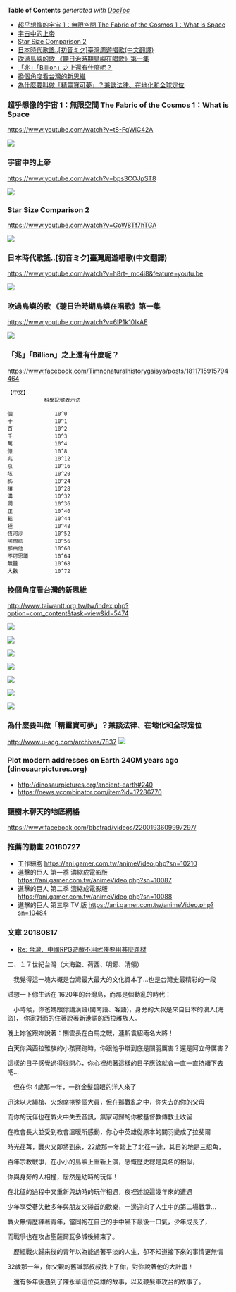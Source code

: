 <!-- START doctoc generated TOC please keep comment here to allow auto update -->
<!-- DON'T EDIT THIS SECTION, INSTEAD RE-RUN doctoc TO UPDATE -->
**Table of Contents**  *generated with [DocToc](https://github.com/thlorenz/doctoc)*

- [超乎想像的宇宙 1：無限空間 The Fabric of the Cosmos 1：What is Space](#%E8%B6%85%E4%B9%8E%E6%83%B3%E5%83%8F%E7%9A%84%E5%AE%87%E5%AE%99-1%E7%84%A1%E9%99%90%E7%A9%BA%E9%96%93-the-fabric-of-the-cosmos-1what-is-space)
- [宇宙中的上帝](#%E5%AE%87%E5%AE%99%E4%B8%AD%E7%9A%84%E4%B8%8A%E5%B8%9D)
- [Star Size Comparison 2](#star-size-comparison-2)
- [日本時代歌謠..[初音ミク]臺灣周遊唱歌(中文翻譯)](#%E6%97%A5%E6%9C%AC%E6%99%82%E4%BB%A3%E6%AD%8C%E8%AC%A0%E5%88%9D%E9%9F%B3%E3%83%9F%E3%82%AF%E8%87%BA%E7%81%A3%E5%91%A8%E9%81%8A%E5%94%B1%E6%AD%8C%E4%B8%AD%E6%96%87%E7%BF%BB%E8%AD%AF)
- [吹過島嶼的歌 《聽日治時期島嶼在唱歌》第一集](#%E5%90%B9%E9%81%8E%E5%B3%B6%E5%B6%BC%E7%9A%84%E6%AD%8C-%E8%81%BD%E6%97%A5%E6%B2%BB%E6%99%82%E6%9C%9F%E5%B3%B6%E5%B6%BC%E5%9C%A8%E5%94%B1%E6%AD%8C%E7%AC%AC%E4%B8%80%E9%9B%86)
- [「兆」「Billion」之上還有什麼呢？](#%E5%85%86billion%E4%B9%8B%E4%B8%8A%E9%82%84%E6%9C%89%E4%BB%80%E9%BA%BC%E5%91%A2)
- [換個角度看台灣的新思維](#%E6%8F%9B%E5%80%8B%E8%A7%92%E5%BA%A6%E7%9C%8B%E5%8F%B0%E7%81%A3%E7%9A%84%E6%96%B0%E6%80%9D%E7%B6%AD)
- [為什麼要叫做「精靈寶可夢」？兼談法律、在地化和全球定位](#%E7%82%BA%E4%BB%80%E9%BA%BC%E8%A6%81%E5%8F%AB%E5%81%9A%E7%B2%BE%E9%9D%88%E5%AF%B6%E5%8F%AF%E5%A4%A2%E5%85%BC%E8%AB%87%E6%B3%95%E5%BE%8B%E5%9C%A8%E5%9C%B0%E5%8C%96%E5%92%8C%E5%85%A8%E7%90%83%E5%AE%9A%E4%BD%8D)

<!-- END doctoc generated TOC please keep comment here to allow auto update -->


### 超乎想像的宇宙 1：無限空間 The Fabric of the Cosmos 1：What is Space

https://www.youtube.com/watch?v=t8-FqWlC42A

![](https://i.ytimg.com/vi/t8-FqWlC42A/default.jpg)

### 宇宙中的上帝

https://www.youtube.com/watch?v=bps3COJpST8

![](https://i.ytimg.com/vi/bps3COJpST8/default.jpg)



### Star Size Comparison 2

https://www.youtube.com/watch?v=GoW8Tf7hTGA

![](https://i.ytimg.com/vi/GoW8Tf7hTGA/default.jpg)



### 日本時代歌謠..[初音ミク]臺灣周遊唱歌(中文翻譯)

https://www.youtube.com/watch?v=h8rt-_mc4i8&feature=youtu.be

![](https://i.ytimg.com/vi/h8rt-_mc4i8/maxresdefault.jpg)


### 吹過島嶼的歌 《聽日治時期島嶼在唱歌》第一集

https://www.youtube.com/watch?v=6lP1k10lkAE

![](https://i.ytimg.com/vi/6lP1k10lkAE/default.jpg)


### 「兆」「Billion」之上還有什麼呢？

https://www.facebook.com/Timnonaturalhistorygaisya/posts/1811715915794464

```text
【中文】
　　　　　　　科學記號表示法

個　　　　　　　　10^0
十　　　　　　　　10^1
百　　　　　　　　10^2
千　　　　　　　　10^3
萬　　　　　　　　10^4
億　　　　　　　　10^8
兆　　　　　　　　10^12
京　　　　　　　　10^16
垓　　　　　　　　10^20
秭　　　　　　　　10^24
穰　　　　　　　　10^28
溝　　　　　　　　10^32
澗　　　　　　　　10^36
正　　　　　　　　10^40
載　　　　　　　　10^44
極　　　　　　　　10^48
恆河沙　　　　　　10^52
阿僧祇　　　　　　10^56
那由他　　　　　　10^60
不可思議　　　　　10^64
無量　　　　　　　10^68
大數　　　　　　　10^72
```


### 換個角度看台灣的新思維

http://www.taiwantt.org.tw/tw/index.php?option=com_content&task=view&id=5474

![](http://www.taiwantt.org.tw/tw/images/pictures/2015/08/20150813-02L.jpg)

![](http://www.taiwantt.org.tw/tw/images/pictures/2015/08/20150813-01L.jpg)

![](http://www.taiwantt.org.tw/tw/images/pictures/2015/08/20150813-07L.jpg)

![](http://www.taiwantt.org.tw/tw/images/pictures/2015/08/20150813-06L.jpg)

![](http://www.taiwantt.org.tw/tw/images/pictures/2015/08/20150813-04L.jpg)

![](http://www.taiwantt.org.tw/tw/images/pictures/2015/08/20150813-03L.jpg)

![](http://www.taiwantt.org.tw/tw/images/pictures/2015/08/20150813-05L.jpg)


### 為什麼要叫做「精靈寶可夢」？兼談法律、在地化和全球定位

http://www.u-acg.com/archives/7837
![](http://www.u-acg.com/wp-content/uploads/2016/02/POKEMON.jpg)


### Plot modern addresses on Earth 240M years ago (dinosaurpictures.org)

- http://dinosaurpictures.org/ancient-earth#240
- https://news.ycombinator.com/item?id=17286770
 
### 讓樹木聊天的地底網絡

https://www.facebook.com/bbctrad/videos/2200193609997297/


### 推薦的動畫 20180727

- 工作細胞 https://ani.gamer.com.tw/animeVideo.php?sn=10210
- 進擊的巨人 第一季 濃縮成電影版  https://ani.gamer.com.tw/animeVideo.php?sn=10087
- 進擊的巨人 第二季 濃縮成電影版  https://ani.gamer.com.tw/animeVideo.php?sn=10088
- 進擊的巨人 第三季 TV 版 https://ani.gamer.com.tw/animeVideo.php?sn=10484

### 文章 20180817

- [Re: 台灣、中國RPG遊戲不用武俠要用甚麼題材](https://moptt.tw/p/C_Chat.M.1533130598.A.DB3)

二、１７世紀台灣（大海盜、荷西、明鄭、清領）

　我覺得這一塊大概是台灣最大最大的文化資本了...也是台灣史最精彩的一段

試想一下你生活在 1620年的台灣島，而那是個動亂的時代：

　小時候，你爸媽跟你講漢語(閩南語、客語)，身旁的大叔是來自日本的浪人(海盜)，
你家對面的住著說著新港語的西拉雅族人。

晚上妳爸跟妳說著：關雲長在白馬之戰，連斬袁紹兩名大將！

白天你與西拉雅族的小孩賽跑時，你跟他爭辯到底是關羽厲害？還是阿立母厲害？

這樣的日子感覺過得很開心，你心裡想著這樣的日子應該就會一直一直持續下去吧...


　但在你 4歲那一年，一群金髮碧眼的洋人來了

迅速以火繩槍、火炮席捲整個大員，但在那戰亂之中，你失去的你的父母

而你的玩伴也在戰火中失去音訊，無家可歸的你被基督教傳教士收留

在教會長大並受到教會溫暖所感動，你心中英雄從原本的關羽變成了拉斐爾

時光荏苒，戰火又即將到來，22歲那一年踏上了北征一途，其目的地是三貂角，

百年宗教戰爭，在小小的島嶼上重新上演，感慨歷史總是莫名的相似，

你與身旁的人相撞，居然是幼時的玩伴！

在北征的過程中又重新與幼時的玩伴相遇，夜裡述說這幾年來的遭遇

少年享受著失散多年與朋友又碰首的歡樂，一邊迎向了人生中的第二場戰爭...

戰火無情歷練著青年，當同袍在自己的手中嚥下最後一口氣，少年成長了，

而戰爭也在攻占聖薩爾瓦多城後結束了。


　歷經戰火歸來後的青年以為能過著平淡的人生，卻不知道接下來的事情更無情

32歲那一年，你父親的舊識郭叔叔找上了你，對你說著他的大計畫！

　還有多年後遇到了陳永華這位英雄的故事，以及鞭髮軍攻台的故事了。

